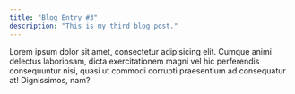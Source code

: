 ```yaml
---
title: "Blog Entry #3"
description: "This is my third blog post."
---
```


Lorem ipsum dolor sit amet, consectetur adipisicing elit. Cumque animi delectus laboriosam, dicta exercitationem magni vel hic perferendis consequuntur nisi, quasi ut commodi corrupti praesentium ad consequatur at! Dignissimos, nam?